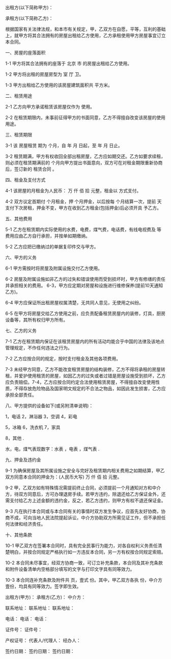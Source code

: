 
 


出租方(以下简称甲方)： 



承租方(以下简称乙方)：


根据国家有关法律法规，和本市有关规定，甲，乙双方在自愿，平等，互利的基础上，就甲方将其合法拥有的房屋出租给乙方使用，乙方承租使用甲方房屋事宜订立本合同。


一、房屋的座落面积


1-1 甲方将其合法拥有的座落于
北京
市 的房屋出租给乙方使用。


1-2 甲方将出租的房屋房型为    室    厅    卫。


1-3 甲方出租给乙方使用的该房屋建筑面积共     平方米。


二、租赁用途


2-1 乙方向甲方承诺租赁该房屋仅作为 使用。


2-2 在租赁期限内，未事前征得甲方的书面同意，乙方不得擅自改变该房屋的使用用途。


三、租赁期限


3-1 该
房屋租赁
期为 个月，自 年 月 日起，至 年 月 日止。


3-2 租赁期满，甲方有权收回全部出租房屋，乙方应如期交还。乙方如要求续租，则必须在租赁期满前的 个月向甲方提出书面意向，双方可在对租金期限重新协商后，签订新的
租赁合同
。


四、租金及支付方式


4-1 该房屋的月租金为人民币： 万 仟 佰 拾 元整，租金以 方式支付。


4-2 双方议定首期付 个月租金，押 个月押金，以后按每 个月结算一次，提前 天支付下次房租，押金不变，甲方在收到乙方租金(包括押金)后必须开具 予乙方。


五、其他费用


5-1 乙方在租赁期内实际使用的水费，电费，煤气费，电话费，有线电视费及 等费用应由乙方自行承担，并按单如期缴纳。


5-2 乙方应把已缴纳过的单据复印件交与甲方。


六、甲方的义务


6-1 甲方需按时将房屋及附属设施交付乙方使用。


6-2 房屋及附属设施如非乙方的过失和错误使用而受到损坏时，甲方有修缮的责任并承担相关的费用。 6-3，甲方应定期对房屋和设施进行维修保养(提前10天通知乙方)。


6-4 甲方应保证所出租房屋权属清楚，无共同人意见，无使用之纠纷。


6-5 在甲方将房屋交给乙方使用之前，应负责配备租赁房屋内的装修，灯具，厨房设备等，其所有权归甲方所有。


七、乙方的义务


7-1 乙方在租赁期内保证在该租赁房屋内的所有活动均能合乎中国的法律及该地点管理规定，不作任何违法之行为。


7-2 乙方应按合同的规定，按时支付租金及其他各项费用。


7-3 未经甲方同意，乙方不能改变租赁房屋的结构装修，乙方不得将承租的房屋转租，并爱护使用租赁的房屋，如因乙方的过失或者过错是房屋设施受到损坏，乙方应负责赔偿。7-4，乙方应按合同约定合法使用租赁房屋，不得擅自改变使用性质，不得存放危险物品及国家明文规定的不合法之物品，如因此发生损害，乙方应承担全部责任。


八、甲方提供的设备如下(或另附清单说明)：


1，电话 2，淋浴器 3，空调 4，彩电


5，冰箱 6，洗衣机 7，家具


8，其他 .


水，电，煤气表现数字：水表 ，电表 ，煤气表 .


九、押金及违约金


9-1 为确保房屋及其所属设施之安全与完好及租赁期内相关费用之如期结算，甲乙双方同意本合同的押金为：(人民币大写) 万 仟 佰 拾 元整。


9-2 甲，乙双方如有特殊情况需提前终止合同，必须提前一个月通知对方和中介方，待双方同意后，方可办理退房手续。若甲方违约，除退还给乙方保证金外，还需支付给乙方上述金额的违约金，反之，若乙方违约，则甲方有权不退还保证金。


9-3 凡在执行本合同或与本合同有关的事情时双方发生争议，应首先友好协商，协商不成，可向当地人民法院提起诉讼，中介方协助双方所需见证工作，但不承担任何法律和经济责任。


十、其他条款


10-1 甲乙双方在签署本合同时，具有完全民事行为能力，对各自权利义务责任清楚明白，并按合同规定严格执行如一方违反本合同，另一方有权按合同规定索赔。


10-2 本合同未尽事宜，经双方协商一致，可订立补充条款，本合同及其补充条款和附件设备清单内空格部分填写的文字与打印文字具有同等效力。


10-3 本合同连补充条款及附件共 页，壹式 份。其中，甲乙双方各执 份，中介方壹份，均具有同等效力。签字即生效。


出租方(甲方)：          承租方(乙方)：           中介方：


联系地址：               联系地址：                 联系地址：


电话：                      电话：                        电话：


证件号：                  证件号：


产权证号：              代表人/代理人：          经办人：


签约日期：              签约日期：                  签约日期：
 


 

 
 
 
 
 
  


  
 

  


  


  
 
 
 
 

